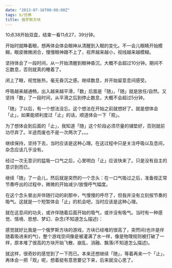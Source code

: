 ```yaml
---
date: "2013-07-16T00:00:00Z"
tags: b/仿佛
title: 俄罗斯方块
---
```


10点38开始双盘，结束一看11点27，39分钟。

开始时就睁着眼，想再体会体会眼神从清醒到入眠的变化。不一会儿眼睛开始模糊，眼皮微微闭合，慢慢眼神跟不上了，视界越来越小，视线越来越模糊。

坚持体会了一段时间，从一开始清醒到眼神昏沉，大概不会超过10分钟。期间不忘数息，否则就真的睡着了。

闭上了眼，视觉胀热，毫无昏沉之感。继续数息，并开始留意息间感受。

呼吸越来越通畅，出入越来越平滑，「数」后面是「随」，「随」就是放任/自然。又坚持「数」了一段时间，从平滑之后到停止数息，大概不会超过5分钟。

「随」了以后，有一个想法没忘。这个想法在开始之前就想好了。就是想体会「止」，如果能顺利度过「止」的话，顺道体会一下「观」。

为了想体会到后面的「止」，我知道「随」这个阶段必须尽量的铺垫好，否则就前功尽弃了。半途而废也不是一次两次了。。。

继续保持，坚持下去，当时应该是这种心理。在这过程中只是关注呼吸以及息间，杂念应该几乎没有。

经过一次无意识的猛吸一口气之后，心里明白「止」应该快来了。只是没有自主的意识到而已。

继续「随」了一会儿，然后就是突然的一个念头：在一口气吸过之后，准备按正常节奏呼出的过程中，微微的开始减少/放慢呼气幅度。

在这个念头冒出并伴随行动的刹那中，气慢慢的呼尽了，但我并没有立刻按节奏的吸气。这就是一个短暂体会「止」的机会吧，当时应该是这种心理。

就在这息间的功夫，或许伴随着后面开始的吸气，或许没有吸气。当时有一种感觉、情境、思想、梦幻、杂念(不知道怎么描述)：

感觉就好比我是一个俄罗斯方块的游戏，方块已经堆的很高了，突然间(也许是伴随着吸进来的气)，整个游戏空间像是被灌满了水一样，像是物理规则被打破了一样，原本堆了很高的方块开始飞散、崩乱、消融、飘落(不知道怎么描述)。

就这样，很奇妙的感觉到了一下而已。本来还想继续「随」，等着再来一个「止」，再体会一把「观」呢，想着挺有意思要记下来，后来就没心思了。
